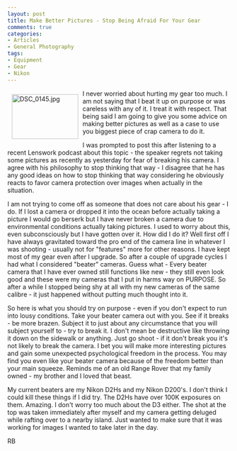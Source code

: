 ```yaml
---
layout: post
title: Make Better Pictures - Stop Being Afraid For Your Gear
comments: true
categories:
- Articles
- General Photography
tags:
- Equipment
- Gear
- Nikon
---
```

<a rel="lightbox" href="/wp-content/uploads/2010/02/DSC_0145.jpg"><img title="DSC_0145.jpg" src="/wp-content/uploads/2010/02/.thumbs/.DSC_0145.jpg" border="0" alt="DSC_0145.jpg" hspace="10" vspace="10" width="150" height="101" align="left" /></a>I never worried about hurting my gear too much. I am not saying that I beat it up on purpose or was careless with any of it. I treat it with respect. That being said I am going to give you some advice on making better pictures as well as a case to use you biggest piece of crap camera to do it.

I was prompted to post this after listening to a recent Lenswork podcast about this topic - the speaker regrets not taking some pictures as recently as yesterday for fear of breaking his camera. I agree with his philosophy to stop thinking that way - I disagree that he has any good ideas on how to stop thinking that way considering he obviously reacts to favor camera protection over images when actually in the situation.

I am not trying to come off as someone that does not care about his gear - I do. If I lost a camera or dropped it into the ocean before actually taking a picture I would go berserk but I have never broken a camera due to environmental conditions actually taking pictures. I used to worry about this, even subconsciously but I have gotten over it. How did I do it? Well first off I have always gravitated toward the pro end of the camera line in whatever I was shooting - usually not for "features" more for other reasons. I have kept most of my gear even after I upgrade. So after a couple of upgrade cycles I had what I considered "beater" cameras. Guess what - Every beater camera that I have ever owned still functions like new - they still even look good and these were my cameras that I put in harms way on PURPOSE. So after a while I stopped being shy at all with my new cameras of the same calibre - it just happened without putting much thought into it.

So here is what you should try on purpose - even if you don't expect to run into lousy conditions. Take your beater camera out with you. See if it breaks - be more brazen. Subject it to just about any circumstance that you will subject yourself to - try to break it. I don't mean be destructive like throwing it down on the sidewalk or anything. Just go shoot - if it don't break you it's not likely to break the camera. I bet you will make more interesting pictures and gain some unexpected psychological freedom in the process. You may find you even like your beater camera because of the freedom better than your main squeeze. Reminds me of an old Range Rover that my family owned - my brother and I loved that beast.

My current beaters are my Nikon D2Hs and my Nikon D200's. I don't think I could kill these things if I did try. The D2Hs have over 100K exposures on them. Amazing. I don't worry too much about the D3 either. The shot at the top was taken immediately after myself and my camera getting deluged while rafting over to a nearby island. Just wanted to make sure that it was working for images I wanted to take later in the day.

RB